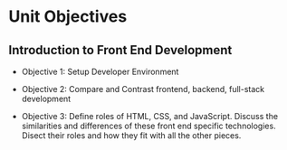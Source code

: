 # Unit Objectives 

## Introduction to Front End Development 

* Objective 1: Setup Developer Environment

* Objective 2: Compare and Contrast frontend, backend, full-stack development
 
* Objective 3: Define roles of HTML, CSS, and JavaScript. Discuss the similarities and differences of these front end specific technologies. Disect their roles and how they fit with all the other pieces. 


